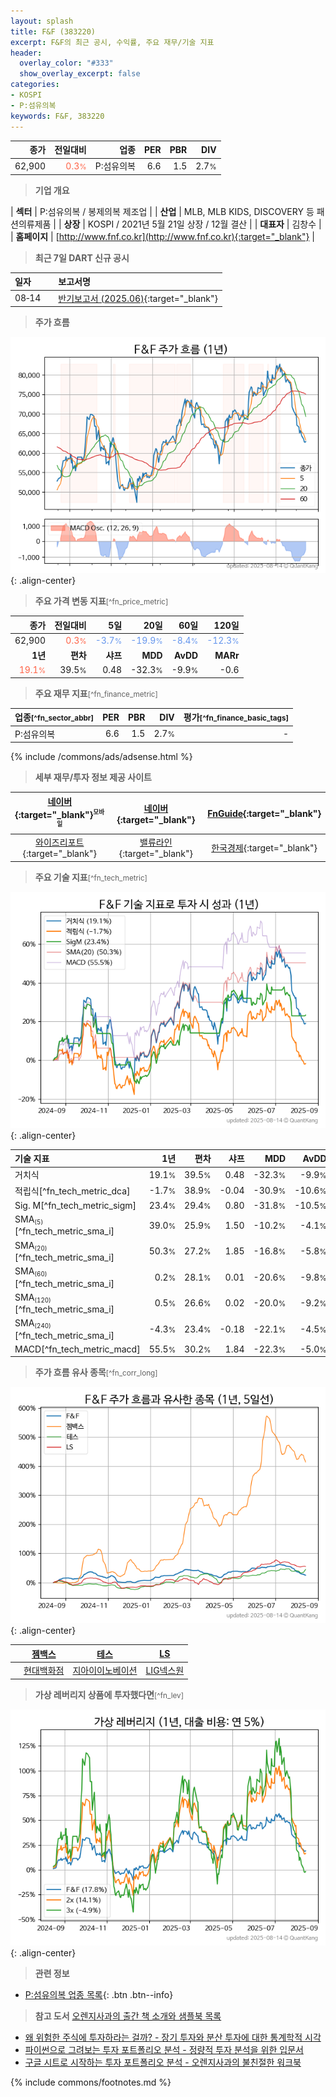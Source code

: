 ```yaml
---
layout: splash
title: F&F (383220)
excerpt: F&F의 최근 공시, 수익률, 주요 재무/기술 지표
header:
  overlay_color: "#333"
  show_overlay_excerpt: false
categories:
- KOSPI
- P:섬유의복
keywords: F&F, 383220
---
```


| **종가** | **전일대비** | **업종** | **PER** | **PBR** | **DIV** |
| -------: | -----------: | -------: | ------: | ------: | ------: |
| 62,900 | <span style="color: tomato">0.3<small>%</small></span> | P:섬유의복 | 6.6 | 1.5 | 2.7<small>%</small> |

<!-- more -->


> **기업 개요**<a id="company"></a>

| <span style="white-space:nowrap;">**섹터**</span> | P:섬유의복 / 봉제의복 제조업 |
| <span style="white-space:nowrap;">**산업**</span> | MLB, MLB KIDS, DISCOVERY 등 패션의류제품 |
| <span style="white-space:nowrap;">**상장**</span> | KOSPI / 2021년 5월 21일 상장 / 12월 결산 |
| <span style="white-space:nowrap;">**대표자**</span> | 김창수 |
| <span style="white-space:nowrap;">**홈페이지**</span> | [http://www.fnf.co.kr](http://www.fnf.co.kr){:target="_blank"} |


> **최근 7일 DART 신규 공시**<a id="dart"></a>

| **일자** |      | **보고서명** |
| :------- | :--- | :----------- |
| 08&#x2011;14 | | [반기보고서 (2025.06)](https://dart.fss.or.kr/dsaf001/main.do?rcpNo=20250814002516){:target="_blank"} |


> **주가 흐름**<a id="price"></a>

![383220](/stock/images/383220.png){: .align-center}


> **주요 가격 변동 지표**<small>[^fn_price_metric]</small>

| **종가** | **전일대비** | **5일** | **20일** | **60일** | **120일** |
| -------: | -----------: | ------: | -------: | -------: | --------: |
| 62,900 | <span style="color: tomato">0.3<small>%</small></span> | <span style="color: cornflowerblue">-3.7<small>%</small></span> | <span style="color: cornflowerblue">-19.9<small>%</small></span> | <span style="color: cornflowerblue">-8.4<small>%</small></span> | <span style="color: cornflowerblue">-12.3<small>%</small></span> |
| **1년** | **편차** | **샤프** | **MDD** | **AvDD** | **MARr** |
| <span style="color: tomato">19.1<small>%</small></span> | 39.5<small>%</small> | 0.48 | -32.3<small>%</small> | -9.9<small>%</small> | -0.6 |


> **주요 재무 지표**<small>[^fn_finance_metric]</small>

| **업종**<small>[^fn_sector_abbr]</small> | **PER** | **PBR** | **DIV** | **평가**<small>[^fn_finance_basic_tags]</small> |
| :--------------------------------------- | ------: | ------: | ------: | ----------------------------------------------: |
| P:섬유의복 | 6.6 | 1.5 | 2.7<small>%</small> | - |



{% include /commons/ads/adsense.html %}

> **세부 재무/투자 정보 제공 사이트**

| [네이버](https://m.stock.naver.com/domestic/stock/383220/finance/summary){:target="_blank"}<sup><small>모바일</small></sup> | [네이버](https://finance.naver.com/item/coinfo.naver?code=383220){:target="_blank"} | [FnGuide](https://comp.fnguide.com/SVO2/ASP/SVD_Invest.asp?gicode=A383220&MenuYn=Y){:target="_blank"} |
| :---: | :---: | :---: |
| [와이즈리포트](https://comp.wisereport.co.kr/company/c1040001.aspx?cmp_cd=383220){:target="_blank"} | [밸류라인](https://www.valueline.co.kr/finance/summary/383220){:target="_blank"} | [한국경제](https://markets.hankyung.com/stock/383220/financial-summary){:target="_blank"} |


> **주요 기술 지표**<small>[^fn_tech_metric]</small>


![383220](/stock/images/383220_tech.png){: .align-center}

| **기술 지표** | **1년** | **편차** | **샤프** | **MDD** | **AvDD** |
| :------------ | ------: | -----------: | -------: | ------: | -------: |
| 거치식 | 19.1<small>%</small> | 39.5<small>%</small> | 0.48 | -32.3<small>%</small> | -9.9<small>%</small> |
| 적립식[^fn_tech_metric_dca] | -1.7<small>%</small> | 38.9<small>%</small> | -0.04 | -30.9<small>%</small> | -10.6<small>%</small> |
| Sig. M[^fn_tech_metric_sigm] | 23.4<small>%</small> | 29.4<small>%</small> | 0.80 | -31.8<small>%</small> | -10.5<small>%</small> |
| SMA<small><sub>(5)</sub></small>[^fn_tech_metric_sma_i] | 39.0<small>%</small> | 25.9<small>%</small> | 1.50 | -10.2<small>%</small> | -4.1<small>%</small> |
| SMA<small><sub>(20)</sub></small>[^fn_tech_metric_sma_i] | 50.3<small>%</small> | 27.2<small>%</small> | 1.85 | -16.8<small>%</small> | -5.8<small>%</small> |
| SMA<small><sub>(60)</sub></small>[^fn_tech_metric_sma_i] | 0.2<small>%</small> | 28.1<small>%</small> | 0.01 | -20.6<small>%</small> | -9.8<small>%</small> |
| SMA<small><sub>(120)</sub></small>[^fn_tech_metric_sma_i] | 0.5<small>%</small> | 26.6<small>%</small> | 0.02 | -20.0<small>%</small> | -9.2<small>%</small> |
| SMA<small><sub>(240)</sub></small>[^fn_tech_metric_sma_i] | -4.3<small>%</small> | 23.4<small>%</small> | -0.18 | -22.1<small>%</small> | -4.5<small>%</small> |
| MACD[^fn_tech_metric_macd] | 55.5<small>%</small> | 30.2<small>%</small> | 1.84 | -22.3<small>%</small> | -5.0<small>%</small> |


> **주가 흐름 유사 종목**<a id="corr"></a><small>[^fn_corr_long]</small>

![383220](/stock/images/383220_corr.png){: .align-center}

|       | [젬백스](/082270/) | [테스](/095610/) | [LS](/006260/) |
| :---: | :------------------------------------: | :------------------------------------: | :------------------------------------: |
|       | [현대백화점](/069960/) | [지아이이노베이션](/358570/) | [LIG넥스원](/079550/) |


> **가상 레버리지 상품에 투자했다면**<a id="2x"></a><small>[^fn_lev]</small>

![383220](/stock/images/383220_2x.png){: .align-center}


> **관련 정보**

- [P:섬유의복 업종 목록](/stats/sector/kospi_업종_섬유의복_종목/){: .btn .btn--info}

> **참고 도서** [오렌지사과의 출간 책 소개와 샘플북 목록](https://kongdori.tistory.com/691)

- [왜 위험한 주식에 투자하라는 걸까? - 장기 투자와 분산 투자에 대한 통계학적 시각](https://kongdori.tistory.com/421)
- [파이썬으로 그려보는 투자 포트폴리오 분석  - 정량적 투자 분석을 위한 입문서](https://kongdori.tistory.com/643)
- [구글 시트로 시작하는 투자 포트폴리오 분석 - 오렌지사과의 불친절한 워크북](https://kongdori.tistory.com/449)


{% include commons/footnotes.md %}
